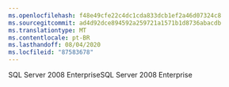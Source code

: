```yaml
---
ms.openlocfilehash: f48e49cfe22c4dc1cda833dcb1ef2a46d07324c8
ms.sourcegitcommit: ad4d92dce894592a259721a1571b1d8736abacdb
ms.translationtype: MT
ms.contentlocale: pt-BR
ms.lasthandoff: 08/04/2020
ms.locfileid: "87583678"
---
```

 <span data-ttu-id="6f92f-101">SQL Server 2008 Enterprise</span><span class="sxs-lookup"><span data-stu-id="6f92f-101">SQL Server 2008 Enterprise</span></span> 